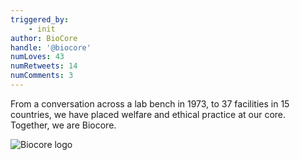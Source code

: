 ```yaml
---
triggered_by:
    - init
author: BioCore
handle: '@biocore'
numLoves: 43
numRetweets: 14
numComments: 3
---
```


From a conversation across a lab bench in 1973, to 37 facilities in 15 countries, we have placed welfare and ethical practice at our core. Together, we are Biocore.

![Biocore logo](./images/social/biocore-globe.gif)
